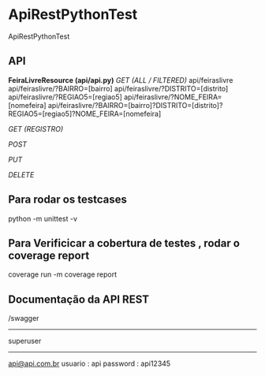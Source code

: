 # ApiRestPythonTest
ApiRestPythonTest


<h2>
API
</h2>
<b>FeiraLivreResource (api/api.py)</b>
<i>GET (ALL / FILTERED)</i>
api/feiraslivre
api/feiraslivre/?BAIRRO=[bairro]
api/feiraslivre/?DISTRITO=[distrito]
api/feiraslivre/?REGIAO5=[regiao5]
api/feiraslivre/?NOME_FEIRA=[nomefeira]
api/feiraslivre/?BAIRRO=[bairro]?DISTRITO=[distrito]?REGIAO5=[regiao5]?NOME_FEIRA=[nomefeira]

<i>GET (REGISTRO)</i>

<i>POST</i>

<i>PUT</i>

<i>DELETE</i>

<h2> Para rodar os testcases </h2> 
python -m unittest -v

<h2> Para Verificicar a cobertura de testes , rodar o coverage report </h2>
coverage run -m
coverage report

<h2>Documentação da API REST</h2>
/swagger


***********************************************
superuser
*************************************************
api@api.com.br
usuario : api
password : api12345